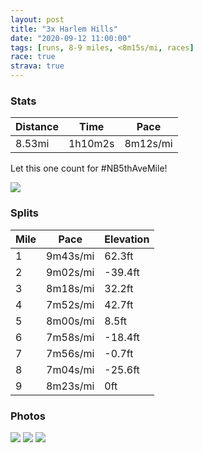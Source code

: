 ```yaml
---
layout: post
title: "3x Harlem Hills"
date: "2020-09-12 11:00:00"
tags: [runs, 8-9 miles, <8m15s/mi, races]
race: true
strava: true
---
```


### Stats

| Distance | Time | Pace |
|----------|------|------|
|8.53mi|1h10m2s|8m12s/mi|

Let this one count for #NB5thAveMile!

<img src='https://maps.googleapis.com/maps/api/staticmap?maptype=roadmap&path=enc:mv~wFvzhbMc@j@Ib@SVk@zBk@jBk@jASbA{@|AEh@s@hAMr@m@rAIn@?~@MLIl@k@lBq@nASt@Gf@xAnA?hAiF~OCT\hA@^e@~BEfB_@jAuCrFi@hEAzAQ|Ad@jBj@l@hAH^WXe@n@uC\q@~@_@dBKz@]jC@XNbBtBVr@^hCd@pAXZt@ZjAT~@qA~@mCJoBUsAm@}AaBoBOq@CkAPcBE[g@a@o@iA}@uCcASa@VU`@Gf@LpAlAnCCxAI\WVo@HmA]oAeA}AgBuCsAgAJ]ZgAbBk@pAm@pBQpAI~BSvA?l@^vAz@n@zAAt@cBNyAPi@Zc@x@[`BHvBk@dA?j@TbBdCB\d@hAJv@h@zAd@b@lAb@f@?pAaCPu@N_ACkBYiAiA_Ce@k@SuAFuBE{@}A{AmAcDiAQa@`@Kj@HpAZz@z@bBAj@[|@k@\gAOqCqB{@kAc@UaCg@aARqBdDm@zAc@`DApB[|@A\F`@l@rA~@d@fACh@eAt@uCJSp@WnACzBm@hAGfA`@rA|Ar@bBNpARl@j@`AZZbBj@`@\d@dAXpBn@|Bp@xAbDrBrA\hB|@nBxB^p@d@~ATXhAj@bEDx@j@l@nAf@jCd@|An@rAlApAbCnAjCh@pA?nAc@rB]n@BfA^zC|B|AbCnA`CfA`@pEAhBjAd@n@xB`EnClCdBvBpCbGz@v@|@^nAPrGUlAHv@d@d@fAp@xCRb@jDrB|F~BhCxAdApAn@~Av@fAhBrBt@f@N^fAjAv@f@pADR|Ae@pAHZWV?rBRXt@X~@@xB\ZPv@fARl@Gr@O`@Hd@d@R^r@JZF^K^JZr@t@Rr@p@p@XB`@h@d@HvDGjAn@BzAVXz@AlCrB|ARf@h@fAPnCfAjBBhFt@hAhB`@Vn@Fd@d@XHp@~@V?Ef@^l@h@N\h@F\P@K@?J~Cd@n@lAH@@a@IWGCl@v@ANf@~@v@d@Mf@dBpAl@hA~Bb@fDdBrABXPr@z@^xAWZCT@n@Lx@Ah@_ApAUCBFSHOd@Gd@PbAA\W~@YNQhAAv@Oj@UX@lAKJFDE@Bj@Q@Oj@{@r@ARs@FSl@Ap@g@r@Sr@?r@ZVfAZCXHP&key=AIzaSyC1MId7bFpkLXNAaYhBSTb8jLyiSqzbDtM&size=800x800&markers=color:yellow|label:S|40.79479,-73.94236&markers=color:green|label:F|40.75466000000003,-74.00054000000014'>

### Splits

| Mile | Pace | Elevation |
|------|------|-----------|
|1|9m43s/mi|62.3ft|
|2|9m02s/mi|-39.4ft|
|3|8m18s/mi|32.2ft|
|4|7m52s/mi|42.7ft|
|5|8m00s/mi|8.5ft|
|6|7m58s/mi|-18.4ft|
|7|7m56s/mi|-0.7ft|
|8|7m04s/mi|-25.6ft|
|9|8m23s/mi|0ft|

### Photos
<img src='https://dgtzuqphqg23d.cloudfront.net/w5U_T72ViemO9v6oJ8xQt7nR-hi1fstsp6Qg8oPe0dE-576x768.jpg'>

<img src='https://dgtzuqphqg23d.cloudfront.net/LTKtBHyCDS_XcP2iCoa1XQdFZu5Y3jRXgD3WQiL6x3U-576x768.jpg'>

<img src='https://dgtzuqphqg23d.cloudfront.net/RT8doeUyn1u3VTB6va6v2wfFHYU0rtgk80TIpr3NgYQ-576x768.jpg'>
